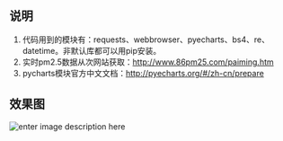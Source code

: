 ## 说明

 1. 代码用到的模块有：requests、webbrowser、pyecharts、bs4、re、datetime。非默认库都可以用pip安装。
 2. 实时pm2.5数据从次网站获取：http://www.86pm25.com/paiming.htm
 3. pycharts模块官方中文文档：http://pyecharts.org/#/zh-cn/prepare
 

## 效果图
![enter image description here](https://github.com/musuixin/China-PM2.5-monitoring%20/1.png)

